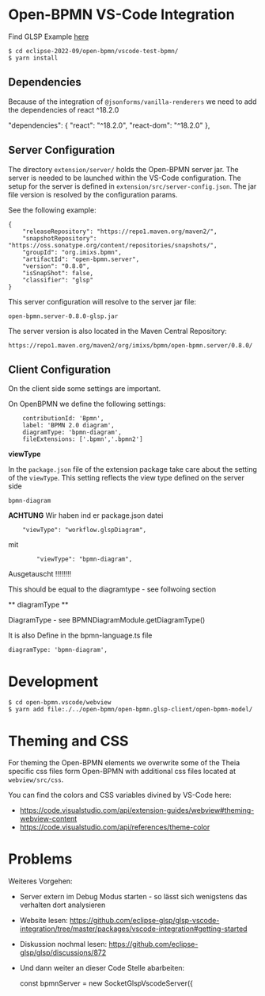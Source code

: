 # Open-BPMN VS-Code Integration

Find GLSP Example [here](https://github.com/eclipse-glsp/glsp-vscode-integration)

	$ cd eclipse-2022-09/open-bpmn/vscode-test-bpmn/
	$ yarn install


## Dependencies

Because of the integration of `@jsonforms/vanilla-renderers` we need to add the dependencies of react ^18.2.0

  "dependencies": {
    "react": "^18.2.0",
    "react-dom": "^18.2.0"
  },  	
  
  
  
## Server Configuration

The directory `extension/server/` holds the Open-BPMN server jar. The server is needed to be launched within the VS-Code configuration. The setup for the server is defined in `extension/src/server-config.json`. The jar file version is resolved by the configuration params. 

See the following example: 

	{
	    "releaseRepository": "https://repo1.maven.org/maven2/",
	    "snapshotRepository": "https://oss.sonatype.org/content/repositories/snapshots/",
	    "groupId": "org.imixs.bpmn",
	    "artifactId": "open-bpmn.server",
	    "version": "0.8.0",
	    "isSnapShot": false,
	    "classifier": "glsp"
	}
 
This server configuration will resolve to the server jar file:
 
	open-bpmn.server-0.8.0-glsp.jar

The server version is also located in the Maven Central Repository:

	https://repo1.maven.org/maven2/org/imixs/bpmn/open-bpmn.server/0.8.0/


## Client Configuration

On the client side some settings are important.

On OpenBPMN we define the following settings:

	    contributionId: 'Bpmn',
	    label: 'BPMN 2.0 diagram',
	    diagramType: 'bpmn-diagram',
	    fileExtensions: ['.bpmn','.bpmn2']

**viewType**

In the `package.json` file of the extension package take care about the setting of the `viewType`. This setting reflects the view type defined on the server side

	bpmn-diagram
	
**ACHTUNG** Wir haben ind er package.json datei

        "viewType": "workflow.glspDiagram",
        
mit 

	        "viewType": "bpmn-diagram",
	        
Ausgetauscht !!!!!!!!	

This should be equal to the diagramtype - see follwoing section

** diagramType **

DiagramType  - see BPMNDiagramModule.getDiagramType()
	
It is also Define in the bpmn-language.ts file 

	diagramType: 'bpmn-diagram',


# Development

	$ cd open-bpmn.vscode/webview
	$ yarn add file:./../open-bpmn/open-bpmn.glsp-client/open-bpmn-model/
	



# Theming and CSS

For theming the Open-BPMN elements we overwrite some of the Theia specific css files form Open-BPMN with additional css files located at `webview/src/css`.

You can find the colors and CSS variables divined by VS-Code here:


 - https://code.visualstudio.com/api/extension-guides/webview#theming-webview-content
 - https://code.visualstudio.com/api/references/theme-color
	
	
# Problems

Weiteres Vorgehen:

 - Server extern im Debug Modus starten - so lässt sich wenigstens das verhalten dort analysieren
 
 - Website lesen: https://github.com/eclipse-glsp/glsp-vscode-integration/tree/master/packages/vscode-integration#getting-started
 
 - Diskussion nochmal lesen: https://github.com/eclipse-glsp/glsp/discussions/872
 
 - Und dann weiter an dieser Code Stelle abarbeiten:
 
      const bpmnServer = new SocketGlspVscodeServer({
	